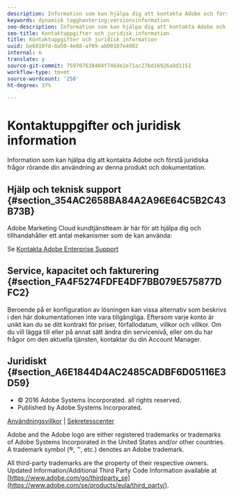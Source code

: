 ```yaml
---
description: Information som kan hjälpa dig att kontakta Adobe och förstå juridiska frågor rörande din användning av denna produkt och dokumentation.
keywords: dynamisk tagghantering;versionsinformation
seo-description: Information som kan hjälpa dig att kontakta Adobe och förstå juridiska frågor rörande din användning av denna produkt och dokumentation.
seo-title: Kontaktuppgifter och juridisk information
title: Kontaktuppgifter och juridisk information
uuid: be6810fd-8a50-4e88-af09-ab00187e4082
internal: n
translate: y
source-git-commit: 759707638404f746de2e71ac27bd16926a8d1151
workflow-type: tm+mt
source-wordcount: '258'
ht-degree: 37%

---
```



# Kontaktuppgifter och juridisk information

Information som kan hjälpa dig att kontakta Adobe och förstå juridiska frågor rörande din användning av denna produkt och dokumentation.


## Hjälp och teknisk support {#section_354AC2658BA84A2A96E64C5B2C43B73B}

Adobe Marketing Cloud kundtjänstteam är här för att hjälpa dig och tillhandahåller ett antal mekanismer som de kan använda:

Se [Kontakta Adobe Enterprise Support](https://helpx.adobe.com/se/contact/enterprise-support.ec.html)

## Service, kapacitet och fakturering {#section_FA4F5274FDFE4DF7BB079E575877DFC2}

Beroende på er konfiguration av lösningen kan vissa alternativ som beskrivs i den här dokumentationen inte vara tillgängliga. Eftersom varje konto är unikt kan du se ditt kontrakt för priser, förfallodatum, villkor och villkor. Om du vill lägga till eller på annat sätt ändra din servicenivå, eller om du har frågor om den aktuella tjänsten, kontaktar du din Account Manager.

<!--
## Feedback {#section_8154D6D712054220A90D85FA8E92933E}
Adobe Systems welcome any suggestions or feedback regarding this solution. You can add enhancement ideas and suggestions for the Analytics suite to our [Customer Idea Exchange](https://my.omniture.com/login/?r=%2Fp%2Fsuite%2Fcurrent%2Findex.html%3Fa%3DIdeasExchange.Redirect%26redirectreason%3Dnotregistered%26referer%3Dhttp%253A%252F%252Fideas.omniture.com%252Ft5%252FAdobe-Idea-Exchange-for-Omniture%252Fidb-p%252FIdeaExchange3). -->

## Juridiskt {#section_A6E1844D4AC2485CADBF6D05116E3D59}


<ul class="simplelist"> 
 <li> © 2016 Adobe Systems Incorporated. all rights reserved. </li> 
 <li> Published by Adobe Systems Incorporated. </li> 
</ul>

[Användningsvillkor](https://www.adobe.com/go/marketingcloud_terms_of_use) | [Sekretesscenter](https://www.adobe.com/se/privacy/policy.html)

Adobe and the Adobe logo are either registered trademarks or trademarks of Adobe Systems Incorporated in the United States and/or other countries. A trademark symbol (®, ™, etc.) denotes an Adobe trademark.

All third-party trademarks are the property of their respective owners. Updated Information/Additional Third Party Code Information available at [https://www.adobe.com/go/thirdparty_se](https://www.adobe.com/se/products/eula/third_party/).
